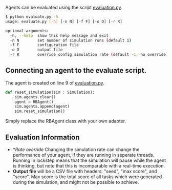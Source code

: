 Agents can be evaluated using the script [evaluation.py](../blob/main/evaluate.py).

```bash
$ python evaluate.py -h
usage: evaluate.py [-h] [-n N] [-f F] [-o O] [-r R]

optional arguments:
  -h, --help  show this help message and exit
  -n N        set number of simulation runs (default 1)
  -f F        configuration file
  -o O        output file
  -r R        override config simulation rate (default -1, no override)
```

## Connecting an agent to the evaluate script.

The agent is created on line 9 of  [evaluation.py](../blob/main/evaluate.py#L9).
```python
def reset_simulation(sim : Simulation):
    sim.agents.clear()
    agent = RBAgent()
    sim.agents.append(agent)
    sim.reset_simulation()
```
Simply replace the RBAgent class with your own adapter.

## Evaluation Information

- **Rate override* Changing the simulation rate can change the performance of your agent, if they are running in seperate threads. Running in lockstep means that the simulation will pause while the agent is thinking, but note that this is incomparable with a real-time execution.
- **Output file** will be a CSV file with headers: "seed", "max score", and "score". Max score is the total score of all tasks which were generated during the simulation, and might not be possible to achieve.